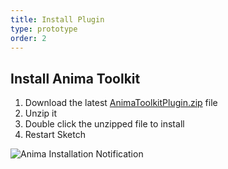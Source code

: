 ```yaml
---
title: Install Plugin
type: prototype
order: 2
---
```


## Install Anima Toolkit

1. Download the latest [AnimaToolkitPlugin.zip](http://www.animaapp.com/changelog) file
2. Unzip it
3. Double click the unzipped file to install
4. Restart Sketch

![Anima Installation Notification](http://f.cl.ly/items/0B1K3F2p0M3W2d35070i/02%20Instalation%20Notification.png)
